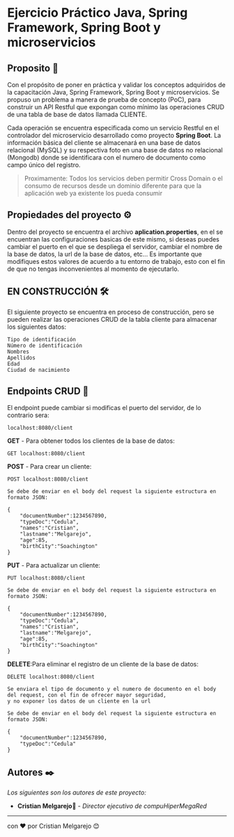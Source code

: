 # Ejercicio Práctico Java, Spring Framework, Spring Boot y microservicios
## Proposito 🚀
Con el propósito de poner en práctica y validar los conceptos adquiridos de la capacitación Java, Spring Framework, Spring Boot y microservicios. Se propuso un problema a manera de prueba de concepto (PoC), para construir un API Restful que expongan como mínimo las operaciones CRUD de una tabla de base de datos llamada CLIENTE.

Cada operación se encuentra especificada como un servicio Restful en el controlador del microservicio desarrollado como proyecto **Spring Boot**. La información básica del cliente se almacenará en una base de datos relacional (MySQL) y su respectiva foto en una base de datos no relacional (Mongodb) donde se identificara con el numero de documento como campo único del registro.
>Proximamente: Todos los servicios deben permitir Cross Domain o el consumo de recursos
>              desde un dominio diferente para que la aplicación web ya existente los pueda consumir

## Propiedades del proyecto ⚙️

Dentro del proyecto se encuentra el archivo **aplication.properties**, en el se encuentran las configuraciones basicas de este mismo, si deseas puedes cambiar el puerto en el que se despliega el servidor, cambiar el nombre de la base de datos, la url de la base de datos, etc... Es importante que modifiques estos valores de acuerdo a tu entorno de trabajo, esto con el fin de que no tengas inconvenientes al momento de ejecutarlo.

## EN CONSTRUCCIÓN 🛠️
El siguiente proyecto se encuentra en proceso de construcción, pero se pueden realizar las operaciones CRUD de la tabla cliente para almacenar los siguientes datos:

```
Tipo de identificación 
Número de identificación
Nombres
Apellidos
Edad
Ciudad de nacimiento
```

## Endpoints CRUD 📌

El endpoint puede cambiar si modificas el puerto del servidor, de lo contrario sera:

```
localhost:8080/client
```

**GET** - Para obtener todos los clientes de la base de datos:
```
GET localhost:8080/client
```

**POST** - Para crear un cliente:
```
POST localhost:8080/client

Se debe de enviar en el body del request la siguiente estructura en formato JSON:

{
	"documentNumber":1234567890,
	"typeDoc":"Cedula",
	"names":"Cristian",
	"lastname":"Melgarejo",
	"age":85,
	"birthCity":"Soachington"
}

```

**PUT** - Para actualizar un cliente:
```
PUT localhost:8080/client

Se debe de enviar en el body del request la siguiente estructura en formato JSON:

{
	"documentNumber":1234567890,
	"typeDoc":"Cedula",
	"names":"Cristian",
	"lastname":"Melgarejo",
	"age":85,
	"birthCity":"Soachington"
}
```

**DELETE**:Para eliminar el registro de un cliente de la base de datos:
```
DELETE localhost:8080/client

Se enviara el tipo de documento y el numero de documento en el body del request, con el fin de ofrecer mayor seguridad,
y no exponer los datos de un cliente en la url

Se debe de enviar en el body del request la siguiente estructura en formato JSON:

{
	"documentNumber":1234567890,
	"typeDoc":"Cedula"	
}
```

## Autores ✒️

_Los siguientes son los autores de este proyecto:_

* **Cristian Melgarejo**🍺 - *Director ejecutivo de compuHiperMegaRed*


---
con ❤️ por Cristian Melgarejo 😊